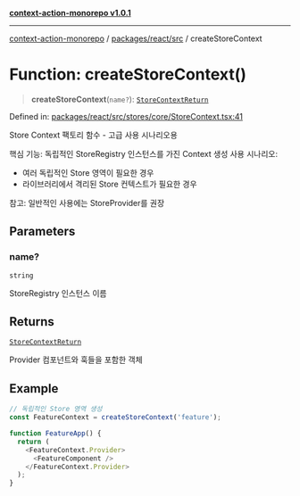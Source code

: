[**context-action-monorepo v1.0.1**](../../../../README.md)

***

[context-action-monorepo](../../../../README.md) / [packages/react/src](../README.md) / createStoreContext

# Function: createStoreContext()

> **createStoreContext**(`name?`): [`StoreContextReturn`](../interfaces/StoreContextReturn.md)

Defined in: [packages/react/src/stores/core/StoreContext.tsx:41](https://github.com/mineclover/context-action/blob/cd08d4e3b87a65a1296f2b120f18fcabd78f2914/packages/react/src/stores/core/StoreContext.tsx#L41)

Store Context 팩토리 함수 - 고급 사용 시나리오용

핵심 기능: 독립적인 StoreRegistry 인스턴스를 가진 Context 생성
사용 시나리오: 
- 여러 독립적인 Store 영역이 필요한 경우
- 라이브러리에서 격리된 Store 컨텍스트가 필요한 경우

참고: 일반적인 사용에는 StoreProvider를 권장

## Parameters

### name?

`string`

StoreRegistry 인스턴스 이름

## Returns

[`StoreContextReturn`](../interfaces/StoreContextReturn.md)

Provider 컴포넌트와 훅들을 포함한 객체

## Example

```typescript
// 독립적인 Store 영역 생성
const FeatureContext = createStoreContext('feature');

function FeatureApp() {
  return (
    <FeatureContext.Provider>
      <FeatureComponent />
    </FeatureContext.Provider>
  );
}
```
